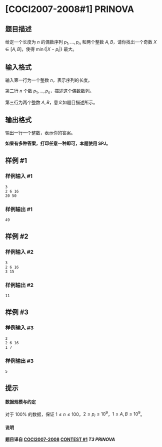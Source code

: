 # [COCI2007-2008#1] PRINOVA

## 题目描述

给定一个长度为 $n$ 的偶数序列 $p_1,\dots,p_n$ 和两个整数 $A,B$，请你找出一个奇数 $X\in [A,B]$，使得 $\min{\{|X-p_i|}\}$ 最大。

## 输入格式

输入第一行为一个整数 $n$，表示序列的长度。

第二行 $n$ 个数 $p_1,\dots,p_n$，描述这个偶数数列。

第三行为两个整数 $A,B$，意义如题目描述所示。

## 输出格式

输出一行一个整数，表示你的答案。

**如果有多种答案，打印任意一种即可，本题使用 SPJ。**

## 样例 #1

### 样例输入 #1
```
3
2 6 16
20 50
```

### 样例输出 #1

```
49
```

## 样例 #2

### 样例输入 #2
```
3
2 6 16
3 15
```

### 样例输出 #2

```
11
```

## 样例 #3

### 样例输入 #3
```
3
2 6 16
1 7
```

### 样例输出 #3

```
5
```

## 提示

#### 数据规模与约定

对于 $100\%$ 的数据，保证 $1\le n\le 100$，$2\le p_i\le 10^9$，$1\le A,B \le 10^9$。

#### 说明

**题目译自 [COCI2007-2008](https://hsin.hr/coci/archive/2007_2008/) [CONTEST #1](https://hsin.hr/coci/archive/2007_2008/contest1_tasks.pdf) *T3 PRINOVA***
